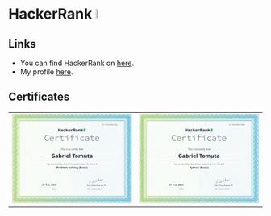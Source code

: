 # HackerRank <img src="https://upload.wikimedia.org/wikipedia/commons/thumb/4/40/HackerRank_Icon-1000px.png/800px-HackerRank_Icon-1000px.png"  width="4%" height="4%">

## Links
 - You can find HackerRank on [here](https://www.hackerrank.com/).
 - My profile [here](https://www.hackerrank.com/profile/gaby_unalaq).

## Certificates
|                          |                          |
:-------------------------:|:-------------------------:
![Problem Solving - Basic](_utils/hackerrank_problem_solving_basic.png) | ![Python - basic](_utils/hackerrank_python_basic.png)
